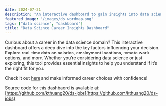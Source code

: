 ```yaml
---
date: 2024-07-21
description: "An interactive dashboard to gain insights into data science salaries, job locations, and employment trends to help you decide if a career in data science fits your goals."
featured_image: "/images/ds_wordmap.png"
tags: ["data science", "dashboard"]
title: "Data Science Career Insights Dashboard"
---
```


Curious about a career in the data science domain? This interactive dashboard offers a deep dive into the key factors influencing your decision. Explore real-time data on salaries, employment locations, remote work options, and more. Whether you’re considering data science or just exploring, this tool provides essential insights to help you understand if it’s the right fit for you.

Check it out [here](https://ds-jobs.streamlit.app/) and make informed career choices with confidence!


Source code for this dashbaord is available at: [https://github.com/kthuang20/ds-jobs](https://github.com/kthuang20/ds-jobs)
